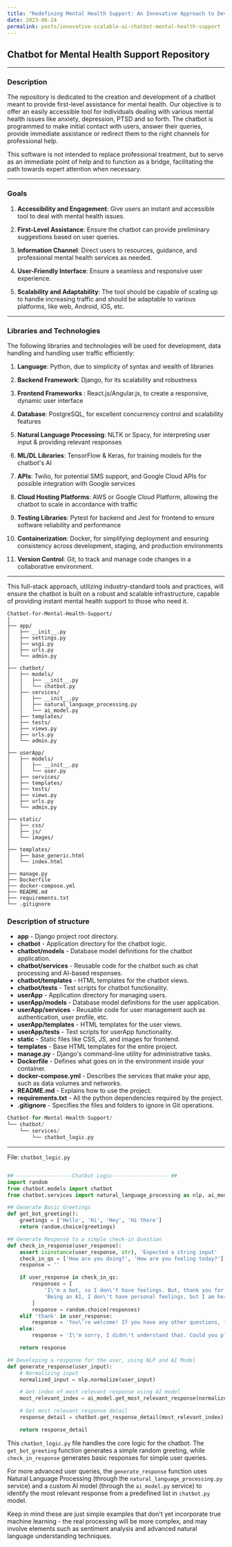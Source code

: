 ```yaml
---
title: "Redefining Mental Health Support: An Innovative Approach to Developing a Scalable and Data-Driven AI Chatbot in the Cloud"
date: 2023-06-24
permalink: posts/innovative-scalable-ai-chatbot-mental-health-support
---
```


## **Chatbot for Mental Health Support Repository**

---

### **Description**

The repository is dedicated to the creation and development of a chatbot meant to provide first-level assistance for mental health. Our objective is to offer an easily accessible tool for individuals dealing with various mental health issues like anxiety, depression, PTSD and so forth. The chatbot is programmed to make initial contact with users, answer their queries, provide immediate assistance or redirect them to the right channels for professional help.

This software is not intended to replace professional treatment, but to serve as an immediate point of help and to function as a bridge, facilitating the path towards expert attention when necessary.

---

### **Goals**

1. **Accessibility and Engagement**: Give users an instant and accessible tool to deal with mental health issues.
2. **First-Level Assistance**: Ensure the chatbot can provide preliminary suggestions based on user queries.

3. **Information Channel**: Direct users to resources, guidance, and professional mental health services as needed.

4. **User-Friendly Interface**: Ensure a seamless and responsive user experience.

5. **Scalability and Adaptability**: The tool should be capable of scaling up to handle increasing traffic and should be adaptable to various platforms, like web, Android, iOS, etc.

---

### **Libraries and Technologies**

The following libraries and technologies will be used for development, data handling and handling user traffic efficiently:

1. **Language**: Python, due to simplicity of syntax and wealth of libraries

2. **Backend Framework**: Django, for its scalability and robustness

3. **Frontend Frameworks** : React.js/Angular.js, to create a responsive, dynamic user interface

4. **Database**: PostgreSQL, for excellent concurrency control and scalability features

5. **Natural Language Processing**: NLTK or Spacy, for interpreting user input & providing relevant responses

6. **ML/DL Libraries**: TensorFlow & Keras, for training models for the chatbot's AI

7. **APIs**: Twilio, for potential SMS support, and Google Cloud APIs for possible integration with Google services

8. **Cloud Hosting Platforms**: AWS or Google Cloud Platform, allowing the chatbot to scale in accordance with traffic

9. **Testing Libraries**: Pytest for backend and Jest for frontend to ensure software reliability and performance

10. **Containerization**: Docker, for simplifying deployment and ensuring consistency across development, staging, and production environments

11. **Version Control**: Git, to track and manage code changes in a collaborative environment.

---

This full-stack approach, utilizing industry-standard tools and practices, will ensure the chatbot is built on a robust and scalable infrastructure, capable of providing instant mental health support to those who need it.

```
Chatbot-for-Mental-Health-Support/
│
├── app/
│   ├── __init__.py
│   ├── settings.py
│   ├── wsgi.py
│   ├── urls.py
│   └── admin.py
│
├── chatbot/
│   ├── models/
│   │   ├── __init__.py
│   │   └── chatbot.py
│   ├── services/
│   │   ├── __init__.py
│   │   ├── natural_language_processing.py
│   │   └── ai_model.py
│   ├── templates/
│   ├── tests/
│   ├── views.py
│   ├── urls.py
│   └── admin.py
│
├── userApp/
│   ├── models/
│   │   ├── __init__.py
│   │   └── user.py
│   ├── services/
│   ├── templates/
│   ├── tests/
│   ├── views.py
│   ├── urls.py
│   └── admin.py
│
├── static/
│   ├── css/
│   ├── js/
│   └── images/
│
├── templates/
│   ├── base_generic.html
│   └── index.html
│
├── manage.py
├── Dockerfile
├── docker-compose.yml
├── README.md
├── requirements.txt
└── .gitignore

```

### Description of structure

- **app** - Django project root directory.
- **chatbot** - Application directory for the chatbot logic.
- **chatbot/models** - Database model definitions for the chatbot application.
- **chatbot/services** - Reusable code for the chatbot such as chat processing and AI-based responses.
- **chatbot/templates** - HTML templates for the chatbot views.
- **chatbot/tests** - Test scripts for chatbot functionality.
- **userApp** - Application directory for managing users.
- **userApp/models** - Database model definitions for the user application.
- **userApp/services** - Reusable code for user management such as authentication, user profile, etc.
- **userApp/templates** - HTML templates for the user views.
- **userApp/tests** - Test scripts for userApp functionality.
- **static** - Static files like CSS, JS, and images for frontend.
- **templates** - Base HTML templates for the entire project.
- **manage.py** - Django's command-line utility for administrative tasks.
- **Dockerfile** - Defines what goes on in the environment inside your container.
- **docker-compose.yml** - Describes the services that make your app, such as data volumes and networks.
- **README.md** - Explains how to use the project.
- **requirements.txt** - All the python dependencies required by the project.
- **.gitignore** - Specifies the files and folders to ignore in Git operations.

```python
Chatbot-for-Mental-Health-Support/
└── chatbot/
    └── services/
        └── chatbot_logic.py
```

---

File: `chatbot_logic.py`

```python

## ------------------Chatbot Logic------------------ ##
import random
from chatbot.models import chatbot
from chatbot.services import natural_language_processing as nlp, ai_model

## Generate Basic Greetings
def get_bot_greeting():
    greetings = ['Hello', 'Hi', 'Hey', 'Hi there']
    return random.choice(greetings)

## Generate Response to a simple check-in Question
def check_in_response(user_response):
    assert isinstance(user_response, str), 'Expected a string input'
    check_in_qs = ['How are you doing?', 'How are you feeling today?']
    response = ''

    if user_response in check_in_qs:
        responses = [
            'I\'m a bot, so I don\'t have feelings. But, thank you for asking! How can I assist you today?',
            'Being an AI, I don\'t have personal feelings, but I am here to help you. How can I provide support to you today?'
        ]
        response = random.choice(responses)
    elif 'thank' in user_response:
        response = 'You\'re welcome! If you have any other questions, feel free to ask.'
    else:
        response = 'I\'m sorry, I didn\'t understand that. Could you please rephrase or elaborate?'

    return response

## Developing a response for the user, using NLP and AI Model
def generate_response(user_input):
    # Normalizing input
    normalized_input = nlp.normalize(user_input)

    # Get index of most relevant response using AI model
    most_relevant_index = ai_model.get_most_relevant_response(normalized_input)

    # Get most relevant response detail
    response_detail = chatbot.get_response_detail(most_relevant_index)

    return response_detail

```

This `chatbot_logic.py` file handles the core logic for the chatbot. The `get_bot_greeting` function generates a simple random greeting, while `check_in_response` generates basic responses for simple user queries.

For more advanced user queries, the `generate_response` function uses Natural Language Processing (through the `natural_language_processing.py` service) and a custom AI model (through the `ai_model.py` service) to identify the most relevant response from a predefined list in `chatbot.py` model.

Keep in mind these are just simple examples that don't yet incorporate true machine learning - the real processing will be more complex, and may involve elements such as sentiment analysis and advanced natural language understanding techniques.
